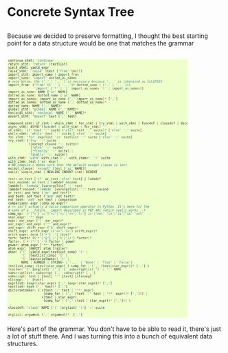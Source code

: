 # Concrete Syntax Tree

##

<div class="notes">
Because we decided to preserve formatting, I thought the best starting point for
a data structure would be one that matches the grammar
</div>

##

<img src="./img/pythongrammar.png" height="600px"></img>


<div class="notes">
Here's part of the grammar. You don't have to be able to read it, there's
just a lot of stuff there. And I was turning this into a bunch of equivalent
data structures.
</div>
